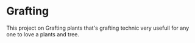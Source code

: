 # Grafting
This project on Grafting plants that's grafting technic very usefull for any one to love a plants and tree.
